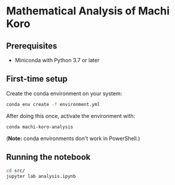 # Mathematical Analysis of Machi Koro

## Prerequisites

* Miniconda with Python 3.7 or later

## First-time setup

Create the conda environment on your system:

```bash
conda env create -f environment.yml
```

After doing this once, activate the environment with:

```bash
conda machi-koro-analysis
```

(**Note:** conda environments don't work in PowerShell.)

## Running the notebook

```bash
cd src/
jupyter lab analysis.ipynb
```